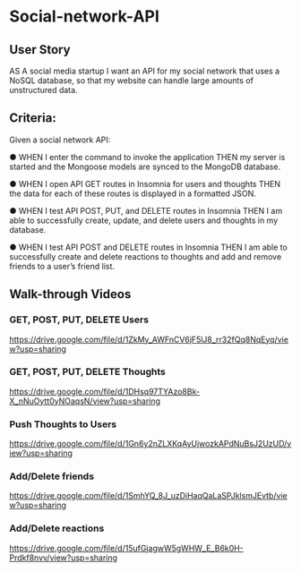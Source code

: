 # Social-network-API

## User Story
AS A social media startup I want an API for my social network that uses a NoSQL database,
so that my website can handle large amounts of unstructured data.

## Criteria:

Given a social network API:

● WHEN I enter the command to invoke the application THEN my server is started and the Mongoose models are synced to the MongoDB database.

● WHEN I open API GET routes in Insomnia for users and thoughts THEN the data for each of these routes is displayed in a formatted JSON.

● WHEN I test API POST, PUT, and DELETE routes in Insomnia THEN I am able to successfully create, update, and delete users and thoughts in my database.

● WHEN I test API POST and DELETE routes in Insomnia THEN I am able to successfully create and delete reactions to thoughts and add and remove friends to a user’s friend list.

## Walk-through Videos

### GET, POST, PUT, DELETE Users
https://drive.google.com/file/d/1ZkMy_AWFnCV6jF5lJ8_rr32fQq8NqEyq/view?usp=sharing

### GET, POST, PUT, DELETE Thoughts
https://drive.google.com/file/d/1DHsq97TYAzo8Bk-X_nNuOytt0yNOaqsN/view?usp=sharing

### Push Thoughts to Users
https://drive.google.com/file/d/1Gn6y2nZLXKqAyUjwozkAPdNuBsJ2UzUD/view?usp=sharing

### Add/Delete friends
https://drive.google.com/file/d/1SmhYQ_8J_uzDiHaqQaLaSPJklsmJEvtb/view?usp=sharing

### Add/Delete reactions
https://drive.google.com/file/d/15ufGjagwW5gWHW_E_B6k0H-Prdkf8nvv/view?usp=sharing
